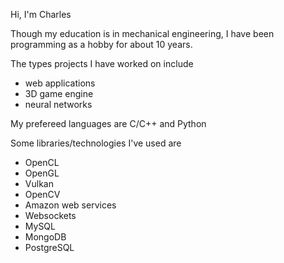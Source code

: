 Hi, I'm Charles

Though my education is in mechanical engineering, I have been programming as a hobby for about 10 years.

The types projects I have worked on include

* web applications
* 3D game engine
* neural networks

My prefereed languages are C/C++ and Python

Some libraries/technologies I've used are

* OpenCL
* OpenGL
* Vulkan
* OpenCV
* Amazon web services
* Websockets
* MySQL
* MongoDB
* PostgreSQL
 



